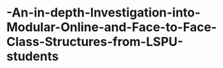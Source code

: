 # -An-in-depth-Investigation-into-Modular-Online-and-Face-to-Face-Class-Structures-from-LSPU-students